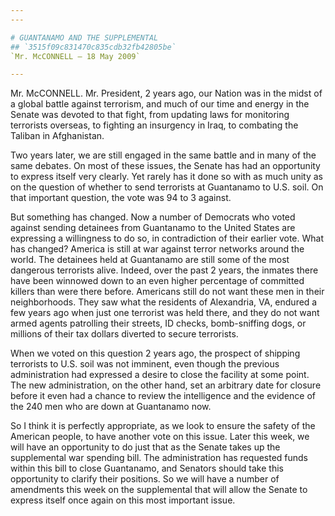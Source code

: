 ```yaml
---
---

# GUANTANAMO AND THE SUPPLEMENTAL
## `3515f09c831470c835cdb32fb42805be`
`Mr. McCONNELL — 18 May 2009`

---
```



Mr. McCONNELL. Mr. President, 2 years ago, our Nation was in the 
midst of a global battle against terrorism, and much of our time and 
energy in the Senate was devoted to that fight, from updating laws for 
monitoring terrorists overseas, to fighting an insurgency in Iraq, to 
combating the Taliban in Afghanistan.

Two years later, we are still engaged in the same battle and in many 
of the same debates. On most of these issues, the Senate has had an 
opportunity to express itself very clearly. Yet rarely has it done so 
with as much unity as on the question of whether to send terrorists at 
Guantanamo to U.S. soil. On that important question, the vote was 94 to 
3 against.

But something has changed. Now a number of Democrats who voted 
against sending detainees from Guantanamo to the United States are 
expressing a willingness to do so, in contradiction of their earlier 
vote. What has changed? America is still at war against terror networks 
around the world. The detainees held at Guantanamo are still some 
of the most dangerous terrorists alive. Indeed, over the past 2 years, 
the inmates there have been winnowed down to an even higher percentage 
of committed killers than were there before. Americans still do not 
want these men in their neighborhoods. They saw what the residents of 
Alexandria, VA, endured a few years ago when just one terrorist was 
held there, and they do not want armed agents patrolling their streets, 
ID checks, bomb-sniffing dogs, or millions of their tax dollars 
diverted to secure terrorists.


When we voted on this question 2 years ago, the prospect of shipping 
terrorists to U.S. soil was not imminent, even though the previous 
administration had expressed a desire to close the facility at some 
point. The new administration, on the other hand, set an arbitrary date 
for closure before it even had a chance to review the intelligence and 
the evidence of the 240 men who are down at Guantanamo now.

So I think it is perfectly appropriate, as we look to ensure the 
safety of the American people, to have another vote on this issue. 
Later this week, we will have an opportunity to do just that as the 
Senate takes up the supplemental war spending bill. The administration 
has requested funds within this bill to close Guantanamo, and Senators 
should take this opportunity to clarify their positions. So we will 
have a number of amendments this week on the supplemental that will 
allow the Senate to express itself once again on this most important 
issue.
